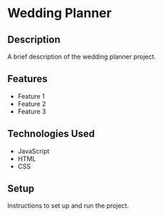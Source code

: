 # Wedding Planner

## Description

A brief description of the wedding planner project.

## Features

- Feature 1
- Feature 2
- Feature 3

## Technologies Used

- JavaScript
- HTML
- CSS

## Setup

Instructions to set up and run the project.
